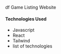df Game Listing Website
#### Technologies Used
- Javascript
- React
- Tailwind
- list of technologies
